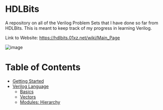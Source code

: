 # HDLBits
A repository on all of the Verilog Problem Sets that I have done so far from HDLBits. This is meant to keep track of my progress in learning Verilog.

Link to Website: https://hdlbits.01xz.net/wiki/Main_Page 

![image](https://github.com/user-attachments/assets/33a86d9e-e4d4-4396-92bd-c3e13de6426a)

Table of Contents
=================

<!--ts-->
   * [Getting Started](tree/main/GettingStarted)
   * [Verilog Language](tree/main/Verilog%20Language)
      * [Basics](tree/main/Verilog%20Language/Basics)
      * [Vectors](tree/main/Verilog%20Language/Vectors)
      * [Modules: Hierarchy](tree/main/Verilog%20Language/Module%20Hierarchy)
<!--te-->
